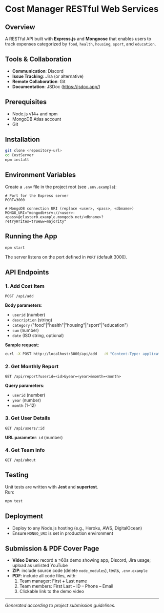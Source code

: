 # Cost Manager RESTful Web Services

## Overview
A RESTful API built with **Express.js** and **Mongoose** that enables users to track expenses categorized by `food`, `health`, `housing`, `sport`, and `education`.

## Tools & Collaboration
- **Communication**: Discord
- **Issue Tracking**: Jira (or alternative)
- **Remote Collaboration**: Git
- **Documentation**: JSDoc (https://jsdoc.app/)

## Prerequisites
- Node.js v14+ and npm
- MongoDB Atlas account
- Git

## Installation
```bash
git clone <repository-url>
cd CostServer
npm install
```

## Environment Variables
Create a `.env` file in the project root (see `.env.example`):
```dotenv
# Port for the Express server
PORT=3000

# MongoDB connection URI (replace <user>, <pass>, <dbname>)
MONGO_URI="mongodb+srv://<user>:<pass>@cluster0.example.mongodb.net/<dbname>?retryWrites=true&w=majority"
```

## Running the App
```bash
npm start
```  
The server listens on the port defined in `PORT` (default 3000).

## API Endpoints
### 1. Add Cost Item
```
POST /api/add
```
**Body parameters**:
- `userid` (number)
- `description` (string)
- `category` ("food"|"health"|"housing"|"sport"|"education")
- `sum` (number)
- `date` (ISO string, optional)

**Sample request**:
```bash
curl -X POST http://localhost:3000/api/add   -H "Content-Type: application/json"   -d '{"userid":123123,"description":"Coffee","category":"food","sum":3.5}'
```

### 2. Get Monthly Report
```
GET /api/report?userid=<id>&year=<year>&month=<month>
```
**Query parameters**:
- `userid` (number)
- `year` (number)
- `month` (1–12)

### 3. Get User Details
```
GET /api/users/:id
```
**URL parameter**: `id` (number)

### 4. Get Team Info
```
GET /api/about
```

## Testing
Unit tests are written with **Jest** and **supertest**.  
Run:
```bash
npm test
```

## Deployment
- Deploy to any Node.js hosting (e.g., Heroku, AWS, DigitalOcean)
- Ensure `MONGO_URI` is set in production environment

## Submission & PDF Cover Page
- **Video Demo**: record a ≤60s demo showing app, Discord, Jira usage; upload as unlisted YouTube
- **ZIP**: include source code (delete `node_modules`), tests, `.env.example`
- **PDF**: include all code files, with:
  1. Team manager: First + Last name
  2. Team members: First Last – ID – Phone – Email
  3. Clickable link to the demo video

---
*Generated according to project submission guidelines.*
